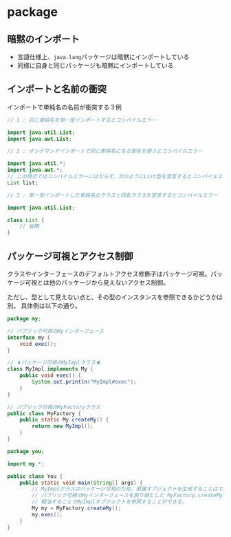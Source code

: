 # package

## 暗黙のインポート

- 言語仕様上、`java.lang`パッケージは暗黙にインポートしている
- 同様に自身と同じパッケージも暗黙にインポートしている

## インポートと名前の衝突

インポートで単純名の名前が衝突する３例

```java
// 1 : 同じ単純名を単一型インポートするとコンパイルエラー

import java.util.List;
import java.awt.List;
```

```java
// 2 : オンデマンドインポートで同じ単純名になる型名を使うとコンパイルエラー

import java.util.*;
import java.awt.*;
// この時点ではコンパイルエラーにはならず、次のようにList型を宣言するとコンパイルエラー
List list;
```

```java
// 3 : 単一型インポートした単純名のクラスと同名クラスを宣言するとコンパイルエラー

import java.util.List;

class List {
    // 省略
}
```

## パッケージ可視とアクセス制御

クラスやインターフェースのデフォルトアクセス修飾子はパッケージ可視。パッケージ可視とは他のパッケージから見えないアクセス制御。

ただし、型として見えない点と、その型のインスタンスを参照できるかどうかは別。 具体例は以下の通り。

```java
package my;

// パブリック可視のMyインターフェース
interface my {
    void exec();
}

// ★パッケージ可視のMyImplクラス★
class MyImpl implements My {
    public void exec() {
        System.out.println("MyImpl#exec");
    }
}

// パブリック可視のMyFactoryクラス
public class MyFactory {
    public static My createMy() {
        return new MyImpl();
    }
}
```

```java
package you;

import my.*;

public class You {
    public static void main(String[] args) {
        // MyImplクラスはパッケージ可視のため、直接オブジェクトを生成することはできないが、
        // パブリック可視のMyインターフェースを戻り値とした MyFactory.createMy()メソッドを
        // 軽油することでMyImplオブジェクトを参照することができる。
        My my = MyFactory.createMy();
        my.exec();
    }
}
```